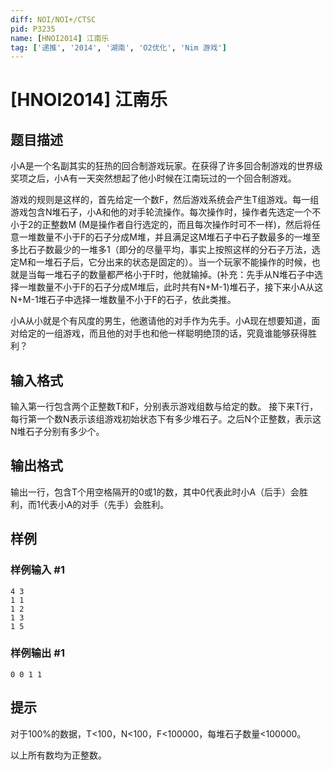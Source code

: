 ```yaml
---
diff: NOI/NOI+/CTSC
pid: P3235
name: [HNOI2014] 江南乐
tag: ['递推', '2014', '湖南', 'O2优化', 'Nim 游戏']
---
```

# [HNOI2014] 江南乐
## 题目描述

小A是一个名副其实的狂热的回合制游戏玩家。在获得了许多回合制游戏的世界级奖项之后，小A有一天突然想起了他小时候在江南玩过的一个回合制游戏。

游戏的规则是这样的，首先给定一个数F，然后游戏系统会产生T组游戏。每一组游戏包含N堆石子，小A和他的对手轮流操作。每次操作时，操作者先选定一个不小于2的正整数M (M是操作者自行选定的，而且每次操作时可不一样)，然后将任意一堆数量不小于F的石子分成M堆，并且满足这M堆石子中石子数最多的一堆至多比石子数最少的一堆多1（即分的尽量平均，事实上按照这样的分石子万法，选定M和一堆石子后，它分出来的状态是固定的）。当一个玩家不能操作的时候，也就是当每一堆石子的数量都严格小于F时，他就输掉。(补充：先手从N堆石子中选择一堆数量不小于F的石子分成M堆后，此时共有N+M-1)堆石子，接下来小A从这N+M-1堆石子中选择一堆数量不小于F的石子，依此类推。

小A从小就是个有风度的男生，他邀请他的对手作为先手。小A现在想要知道，面对给定的一组游戏，而且他的对手也和他一样聪明绝顶的话，究竟谁能够获得胜利？

## 输入格式

输入第一行包含两个正整数T和F，分别表示游戏组数与给定的数。    接下来T行，每行第一个数N表示该组游戏初始状态下有多少堆石子。之后N个正整数，表示这N堆石子分别有多少个。

## 输出格式

输出一行，包含T个用空格隔开的0或1的数，其中0代表此时小A（后手）会胜利，而1代表小A的对手（先手）会胜利。

## 样例

### 样例输入 #1
```
4 3
1 1
1 2
1 3
1 5
```
### 样例输出 #1
```
0 0 1 1
```
## 提示

对于100%的数据，T<100，N<100，F<100000，每堆石子数量<100000。

以上所有数均为正整数。

